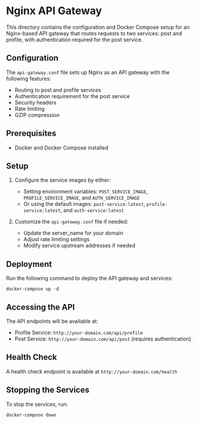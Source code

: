 # Nginx API Gateway

This directory contains the configuration and Docker Compose setup for an Nginx-based API gateway that routes requests to two services: post and profile, with authentication required for the post service.

## Configuration

The `api-gateway.conf` file sets up Nginx as an API gateway with the following features:
- Routing to post and profile services
- Authentication requirement for the post service
- Security headers
- Rate limiting
- GZIP compression

## Prerequisites

- Docker and Docker Compose installed

## Setup

1. Configure the service images by either:
   - Setting environment variables: `POST_SERVICE_IMAGE`, `PROFILE_SERVICE_IMAGE`, and `AUTH_SERVICE_IMAGE`
   - Or using the default images: `post-service:latest`, `profile-service:latest`, and `auth-service:latest`

2. Customize the `api-gateway.conf` file if needed:
   - Update the server_name for your domain
   - Adjust rate limiting settings
   - Modify service upstream addresses if needed

## Deployment

Run the following command to deploy the API gateway and services:

```
docker-compose up -d
```

## Accessing the API

The API endpoints will be available at:
- Profile Service: `http://your-domain.com/api/profile`
- Post Service: `http://your-domain.com/api/post` (requires authentication)

## Health Check

A health check endpoint is available at `http://your-domain.com/health`

## Stopping the Services

To stop the services, run:

```
docker-compose down
```